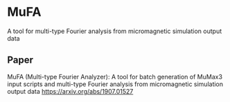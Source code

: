 # MuFA
A tool for multi-type Fourier analysis from micromagnetic simulation output data
## Paper
MuFA (Multi-type Fourier Analyzer): A tool for batch generation of MuMax3 input scripts and multi-type Fourier analysis from micromagnetic simulation output data
https://arxiv.org/abs/1907.01527
